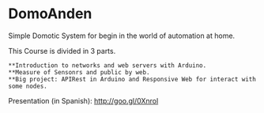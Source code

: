 DomoAnden
=========

Simple Domotic System for begin in the world of automation at home.

This Course is divided in 3 parts.

    **Introduction to networks and web servers with Arduino.
    **Measure of Sensonrs and public by web.
    **Big project: APIRest in Arduino and Responsive Web for interact with some nodes.


Presentation (in Spanish): http://goo.gl/0Xnrol
